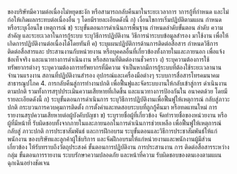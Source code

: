 ของบริษัทมีความต่อเนื่องไม่หยุดชะงัก หรือสามารถกลับคืนมาในระยะเวลาการ
าการกู้ที่กําหนด
และไม่ก่อให้เกิดผลกระทบต่อเนื่องอื่น ๆ โดยมีรายละเอียดดังนี้
ก) เงื่อนไขการเริ่มปฏิบัติตามแผน กำหนด หรือระบุเงื่อนไข เหตุการณ์
ข) ระบุขั้นตอนการดำเนินการพื้นฐาน กำหนดลำดับขั้นตอน ลำดับ
ความสําคัญ และระยะเวลาในการกู้ระบบ ระบุวิธีการปฏิบัติงาน วิธีการนำระบบข้อมูลสำรอง
มาใช้งาน เพื่อให้เกิดการปฏิบัติงานต่อเนื่องได้โดยทันที
ค) ระบุแผนปฏิบัติการด้านการติดต่อสื่อสาร กำหนดวิธีการติดต่อสื่อสารและ
ประสานงานกับหน่วยงาน หรือบุคคลอื่นที่เกี่ยวข้องทั้งภายในและภายนอก เพื่อแจ้งข้อเท็จจริง
และแนวทางการดำเนินงาน หรือสถานที่ติดต่องานชั่วคราว
ง) ระบุความต้องการใช้ทรัพยากรต่างๆ ระบุความต้องการทรัพยากรที่มีความ
จําเป็นหากมีการกู้ระบบที่ต้องใช้ระยะเวลานาน จำนวนแรงงาน สถานที่ปฏิบัติงานสำรอง
อุปกรณ์และเครื่องมือต่างๆ ระบบการสื่อสารโทรคมนาคม สาธารณูปโภค
4. การกลับคืนสู่การทำงานปกติ เพื่อฟื้นฟูและจัดระบบงานให้กลับเข้าสู่การ
ดำเนินงานตามปกติ รวมทั้งการสรุปประเมินความเสียหายที่เกิดขึ้น และแนวทางการป้องกันใน
อนาคตด้วย โดยมีรายละเอียดดังนี้
ก) ระบุขั้นตอนการดำเนินการ ระบุวิธีการปฏิบัติงานเพื่อฟื้นฟูให้เหตุการณ์
กลับสู่ภาวะปกติ กระบวนการควบคุมการติดตั้ง การตั้งค่าและทดสอบระบบที่ถูกกู้คืนมา
หรือทดแทนใหม่ การรายงานสรุปความเสียหายต่อผู้บังคับบัญชา
ข) ระบุรายชื่อผู้ที่เกี่ยวข้อง จัดทำรายชื่อของหน่วยงาน หรือผู้ที่มีหน้าที่
รับผิดชอบทั้งจากภายในและภายนอกในการดำเนินการช่วยเหลือ เพื่อฟื้นฟูให้เหตุการณ์กลับสู่
ภาวะปกติ
การประชาสัมพันธ์ และการฝึกอบรม ระบุขั้นตอนและวิธีการประชาสัมพันธ์ให้แก่พนักงาน
ของบริษัทและลูกค้าผู้ใช้บริการ และจัดฝึกอบรมให้แก่หน่วยงานและพนักงานผู้มีส่วน
เกี่ยวข้อง ให้รับทราบถึงวัตถุประสงค์ ขั้นตอนการปฏิบัติงาน การประสานงาน การ
ติดต่อสื่อสารระหว่างกลุ่ม ขั้นตอนการรายงาน ระบบรักษาความปลอดภัย และหน้าที่ความ
รับผิดชอบของตนเองตามแผนฉุกเฉินอย่างชัดเจน
